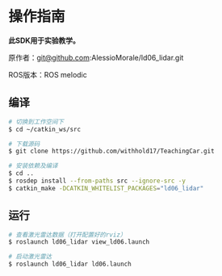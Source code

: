 # 操作指南

**此SDK用于实验教学。**

原作者：git@github.com:AlessioMorale/ld06_lidar.git

ROS版本：ROS melodic

## 编译

```bash
# 切换到工作空间下
$ cd ~/catkin_ws/src

# 下载源码
$ git clone https://github.com/withhold17/TeachingCar.git

# 安装依赖及编译
$ cd ..
$ rosdep install --from-paths src --ignore-src -y
$ catkin_make -DCATKIN_WHITELIST_PACKAGES="ld06_lidar"
```



## 运行

```bash
# 查看激光雷达数据（打开配置好的rviz）
$ roslaunch ld06_lidar view_ld06.launch

# 启动激光雷达
$ roslaunch ld06_lidar ld06.launch
```